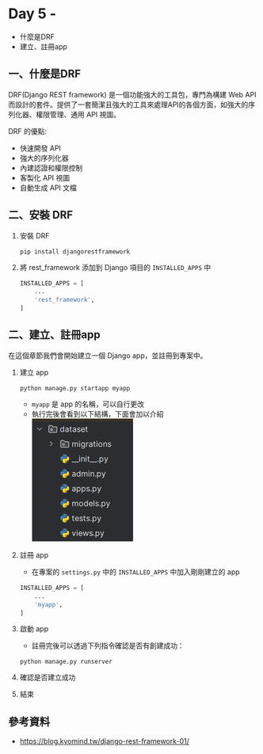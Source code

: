 # Day 5 - 
- 什麼是DRF
- 建立、註冊app


## 一、什麼是DRF
DRF(Django REST framework) 是一個功能強大的工具包，專門為構建 Web API 而設計的套件。提供了一套簡潔且強大的工具來處理API的各個方面，如強大的序列化器、權限管理、通用 API 視圖。

DRF 的優點:
- 快速開發 API
- 強大的序列化器
- 內建認證和權限控制
- 客製化 API 視圖
- 自動生成 API 文檔

## 二、安裝 DRF
1. 安裝 DRF
    ```commandline
    pip install djangorestframework
    ```
2. 將 rest_framework 添加到 Django 項目的 `INSTALLED_APPS` 中
    ```python
    INSTALLED_APPS = [
        ...
        'rest_framework',
    ]
    ```

## 二、建立、註冊app
在這個章節我們會開始建立一個 Django app，並註冊到專案中。

1. 建立 app
    ```commandline
    python manage.py startapp myapp
    ```
    - `myapp` 是 app 的名稱，可以自行更改
    - 執行完後會看到以下結構，下面會加以介紹  
    ![img.png](img.png)
   

2. 註冊 app
    - 在專案的 `settings.py` 中的 `INSTALLED_APPS` 中加入剛剛建立的 app
    ```python
    INSTALLED_APPS = [
        ...
        'myapp',
    ]
    ```
3. 啟動 app
    - 註冊完後可以透過下列指令確認是否有創建成功：
    ```commandline
    python manage.py runserver
    ```
4. 確認是否建立成功
5. 結束


## 參考資料
- https://blog.kyomind.tw/django-rest-framework-01/